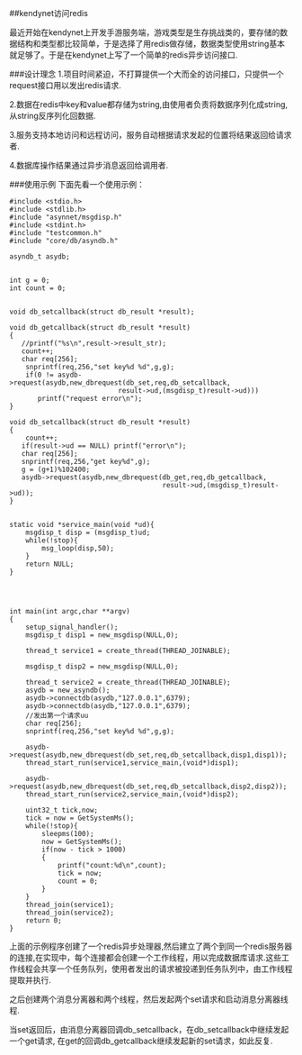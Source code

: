 

##kendynet访问redis


最近开始在kendynet上开发手游服务端，游戏类型是生存挑战类的，要存储的数据结构和类型都比较简单，于是选择了用redis做存储，数据类型使用string基本就足够了。于是在kendynet上写了一个简单的redis异步访问接口.

###设计理念
1.项目时间紧迫，不打算提供一个大而全的访问接口，只提供一个request接口用以发出redis请求.

2.数据在redis中key和value都存储为string,由使用者负责将数据序列化成string,从string反序列化回数据.

3.服务支持本地访问和远程访问，服务自动根据请求发起的位置将结果返回给请求者.

4.数据库操作结果通过异步消息返回给调用者.

###使用示例
下面先看一个使用示例：

    #include <stdio.h>
    #include <stdlib.h>
    #include "asynnet/msgdisp.h"
    #include <stdint.h>
    #include "testcommon.h"
    #include "core/db/asyndb.h"

    asyndb_t asydb;


    int g = 0;
    int count = 0;


    void db_setcallback(struct db_result *result);

    void db_getcallback(struct db_result *result)
    {
	   //printf("%s\n",result->result_str);
	   count++;
	   char req[256];
        snprintf(req,256,"set key%d %d",g,g);
        if(0 != asydb->request(asydb,new_dbrequest(db_set,req,db_setcallback,
                               result->ud,(msgdisp_t)result->ud)))
    	   printf("request error\n");
    }

    void db_setcallback(struct db_result *result)
    {
        count++;
	   if(result->ud == NULL) printf("error\n");
	   char req[256];
       snprintf(req,256,"get key%d",g);
       g = (g+1)%102400;
       asydb->request(asydb,new_dbrequest(db_get,req,db_getcallback,
										  result->ud,(msgdisp_t)result->ud));
    }


    static void *service_main(void *ud){
        msgdisp_t disp = (msgdisp_t)ud;
        while(!stop){
            msg_loop(disp,50);
        }
        return NULL;
    }




    int main(int argc,char **argv)
    {
        setup_signal_handler();
        msgdisp_t disp1 = new_msgdisp(NULL,0);

        thread_t service1 = create_thread(THREAD_JOINABLE);

        msgdisp_t disp2 = new_msgdisp(NULL,0);

        thread_t service2 = create_thread(THREAD_JOINABLE);    
        asydb = new_asyndb();
        asydb->connectdb(asydb,"127.0.0.1",6379);
        asydb->connectdb(asydb,"127.0.0.1",6379);
        //发出第一个请求uu
        char req[256];
        snprintf(req,256,"set key%d %d",g,g);
    
        asydb->request(asydb,new_dbrequest(db_set,req,db_setcallback,disp1,disp1));
        thread_start_run(service1,service_main,(void*)disp1);

        asydb->request(asydb,new_dbrequest(db_set,req,db_setcallback,disp2,disp2));
        thread_start_run(service2,service_main,(void*)disp2);    
    
        uint32_t tick,now;
        tick = now = GetSystemMs();
        while(!stop){
            sleepms(100);
            now = GetSystemMs();
            if(now - tick > 1000)
            {
                printf("count:%d\n",count);
                tick = now;
                count = 0;
            }
        }
        thread_join(service1);
        thread_join(service2);
        return 0;
    }

上面的示例程序创建了一个redis异步处理器,然后建立了两个到同一个redis服务器的连接,在实现中，每个连接都会创建一个工作线程，用以完成数据库请求.这些工作线程会共享一个任务队列，使用者发出的请求被投递到任务队列中，由工作线程提取并执行.

之后创建两个消息分离器和两个线程，然后发起两个set请求和启动消息分离器线程.

当set返回后，由消息分离器回调db_setcallback，在db_setcallback中继续发起一个get请求,
在get的回调db_getcallback继续发起新的set请求，如此反复.
